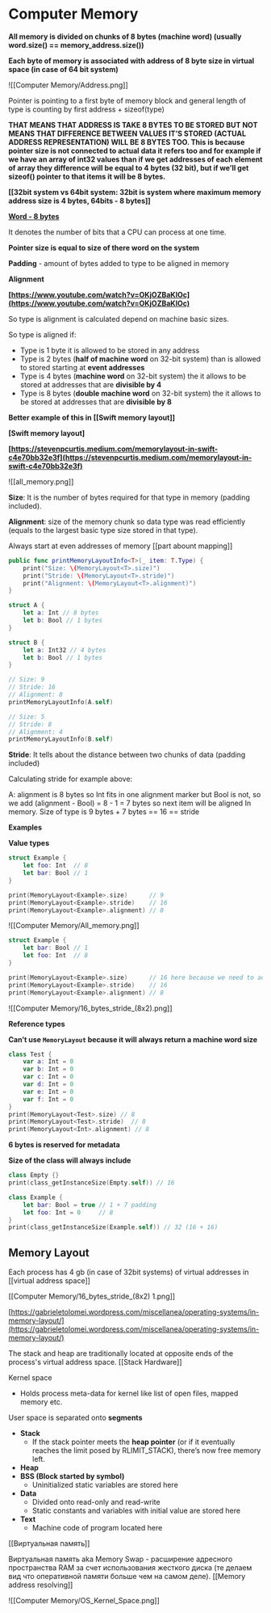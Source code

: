 # Computer Memory

**All memory is divided on chunks of 8 bytes (machine word) (usually word.size() == memory_address.size())**

**Each byte of memory is associated with address of 8 byte size in virtual space (in case of 64 bit system)**

![[Computer Memory/Address.png]]

Pointer is pointing to a first byte of memory block and general length of type is counting by first address + sizeof(type)

**THAT MEANS THAT ADDRESS IS TAKE 8 BYTES TO BE STORED BUT NOT MEANS THAT DIFFERENCE BETWEEN VALUES IT’S STORED (ACTUAL ADDRESS REPRESENTATION) WILL BE 8 BYTES TOO. This is because pointer size is not connected to actual data it refers too and for example if we have an array of int32 values than if we get addresses of each element of array they difference will be equal to 4 bytes (32 bit), but if we’ll get sizeof() pointer to that items it will be 8 bytes.**

**[[32bit system vs 64bit system: 32bit is system where maximum memory address size is 4 bytes, 64bits - 8 bytes]]**

**[Word - 8 bytes]([https://medium.com/swlh/unsafe-swift-a-road-to-memory-15e7d7e701f9](https://medium.com/swlh/unsafe-swift-a-road-to-memory-15e7d7e701f9))**

It denotes the number of bits that a CPU can process at one time.

**Pointer size is equal to size of there word on the system**

**Padding** - amount of bytes added to type to be aligned in memory

**Alignment**

**[https://www.youtube.com/watch?v=OKjOZBaKlOc](https://www.youtube.com/watch?v=OKjOZBaKlOc)**

So type is alignment is calculated depend on machine basic sizes.

So type is aligned if:

- Type is 1 byte it is allowed to be stored in any address
- Type is 2 bytes (**half of machine word** on 32-bit system) than is allowed to stored starting at **event addresses**
- Type is 4 bytes (**machine word** on 32-bit system) the it allows to be stored at addresses that are **divisible by 4**
- Type is 8 bytes (**double machine word** on 32-bit system) the it allows to be stored at addresses that are **divisible by 8**

**Better example of this in [[Swift memory layout]]**

**[Swift memory layout]**

**[https://stevenpcurtis.medium.com/memorylayout-in-swift-c4e70bb32e3f](https://stevenpcurtis.medium.com/memorylayout-in-swift-c4e70bb32e3f)**

![[all_memory.png]]

**Size**: It is the number of bytes required for that type in memory (padding included).

**Alignment**: size of the memory chunk so data type was read efficiently (equals to the largest basic type size stored in that type).

Always start at even addresses of memory [[part abount mapping]]

```swift
public func printMemoryLayoutInfo<T>(_ item: T.Type) {
    print("Size: \(MemoryLayout<T>.size)")
    print("Stride: \(MemoryLayout<T>.stride)")
    print("Alignment: \(MemoryLayout<T>.alignment)")
}

struct A {
    let a: Int // 8 bytes
    let b: Bool // 1 bytes
}

struct B {
    let a: Int32 // 4 bytes
    let b: Bool // 1 bytes
}

// Size: 9
// Stride: 16
// Alignment: 8
printMemoryLayoutInfo(A.self) 

// Size: 5
// Stride: 8
// Alignment: 4
printMemoryLayoutInfo(B.self)
```

**Stride**: It tells about the distance between two chunks of data (padding included)

Calculating stride for example above:

A: alignment is 8 bytes so Int fits in one alignment marker but Bool is not, so we add (alignment - Bool) = 8 - 1 = 7 bytes so next item will be aligned In memory. Size of type is 9 bytes + 7 bytes == 16 == stride

**Examples**

**Value types**

```swift
struct Example {
    let foo: Int  // 8
    let bar: Bool // 1
}

print(MemoryLayout<Example>.size)      // 9
print(MemoryLayout<Example>.stride)    // 16
print(MemoryLayout<Example>.alignment) // 8
```

![[Computer Memory/All_memory.png]]

```swift
struct Example {
    let bar: Bool // 1
    let foo: Int  // 8
}

print(MemoryLayout<Example>.size)      // 16 here because we need to add 7 bytes to bool to be aligned
print(MemoryLayout<Example>.stride)    // 16
print(MemoryLayout<Example>.alignment) // 8
```

![[Computer Memory/16_bytes_stride_(8x2).png]]

**Reference types**

**Can’t use `MemoryLayout` because it will always return a machine word size**

```swift
class Test {
    var a: Int = 0
    var b: Int = 0
    var c: Int = 0
    var d: Int = 0
    var e: Int = 0
    var f: Int = 0
}
print(MemoryLayout<Test>.size) // 8
print(MemoryLayout<Test>.stride)  // 8
print(MemoryLayout<Int>.alignment) // 8
```

**6 bytes is reserved for metadata**

**Size of the class will always include**

```swift
class Empty {}
print(class_getInstanceSize(Empty.self)) // 16

class Example {
    let bar: Bool = true // 1 + 7 padding
    let foo: Int = 0     // 8
}
print(class_getInstanceSize(Example.self)) // 32 (16 + 16)
```

## Memory Layout

Each process has 4 gb (in case of 32bit systems) of virtual addresses in [[virtual address space]]

[[Computer Memory/16_bytes_stride_(8x2) 1.png]]

[https://gabrieletolomei.wordpress.com/miscellanea/operating-systems/in-memory-layout/](https://gabrieletolomei.wordpress.com/miscellanea/operating-systems/in-memory-layout/)

The stack and heap are traditionally located at opposite ends of the process's virtual address space. [[Stack Hardware]]

Kernel space

- Holds process meta-data for kernel like list of open files, mapped memory etc.

User space is separated onto **segments**

- **Stack**
    - If the stack pointer meets the **heap pointer** (or if it eventually reaches the limit posed by RLIMIT_STACK), there’s now free memory left.
- **Heap**
- **BSS (Block started by symbol)**
    - Uninitialized static variables are stored here
- **Data**
    - Divided onto read-only and read-write
    - Static constants and variables with initial value are stored here
- **Text**
    - Machine code of program located here
    

[[Виртуальная память]]

Виртуальная память aka Memory Swap - расширение адресного пространства RAM за счет использования жесткого диска (те делаем вид что оперативной памяти больше чем на самом деле). [[Memory address resolving]]

![[Computer Memory/OS_Kernel_Space.png]]